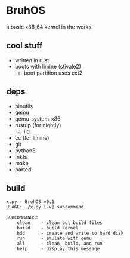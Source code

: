 # BruhOS

a basic x86_64 kernel in the works.

## cool stuff
- written in rust
- boots with limine (stivale2)
  - boot partition uses ext2

## deps

- binutils
- qemu
- qemu-system-x86
- rustup (for nightly)
  - lld
- cc (for limine)
- git
- python3
- mkfs
- make
- parted

## build

```
x.py - BruhOS v0.1
USAGE: ./x.py [-v] subcommand

SUBCOMMANDS:
    clean    - clean out build files
    build    - build kernel
    hdd      - create and write to hard disk
    run      - emulate with qemu
    all      - clean, build, and run
    help     - display this message
```
